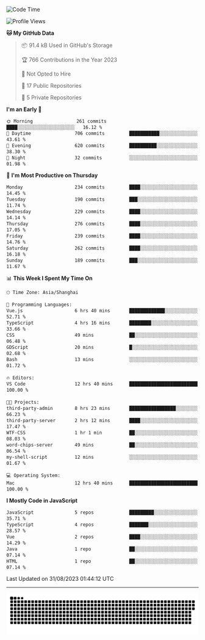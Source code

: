 <!--
<picture>
  <source
    srcset="https://github-readme-stats.vercel.app/api?username=kevinxft&show_icons=true&theme=dark"
    media="(prefers-color-scheme: dark)"
  />
  <source
    srcset="https://github-readme-stats.vercel.app/api?username=kevinxft&show_icons=true"
    media="(prefers-color-scheme: light), (prefers-color-scheme: no-preference)"
  />
  <img src="https://github-readme-stats.vercel.app/api?username=kevinxft&show_icons=true" />
</picture>
-->

<!--START_SECTION:waka-->
![Code Time](http://img.shields.io/badge/Code%20Time-1%2C194%20hrs%2020%20mins-blue)

![Profile Views](http://img.shields.io/badge/Profile%20Views-0-blue)

**🐱 My GitHub Data** 

> 📦 91.4 kB Used in GitHub's Storage 
 > 
> 🏆 766 Contributions in the Year 2023
 > 
> 🚫 Not Opted to Hire
 > 
> 📜 17 Public Repositories 
 > 
> 🔑 5 Private Repositories 
 > 
**I'm an Early 🐤** 

```text
🌞 Morning                261 commits         ████░░░░░░░░░░░░░░░░░░░░░   16.12 % 
🌆 Daytime                706 commits         ███████████░░░░░░░░░░░░░░   43.61 % 
🌃 Evening                620 commits         ██████████░░░░░░░░░░░░░░░   38.30 % 
🌙 Night                  32 commits          ░░░░░░░░░░░░░░░░░░░░░░░░░   01.98 % 
```
📅 **I'm Most Productive on Thursday** 

```text
Monday                   234 commits         ████░░░░░░░░░░░░░░░░░░░░░   14.45 % 
Tuesday                  190 commits         ███░░░░░░░░░░░░░░░░░░░░░░   11.74 % 
Wednesday                229 commits         ████░░░░░░░░░░░░░░░░░░░░░   14.14 % 
Thursday                 276 commits         ████░░░░░░░░░░░░░░░░░░░░░   17.05 % 
Friday                   239 commits         ████░░░░░░░░░░░░░░░░░░░░░   14.76 % 
Saturday                 262 commits         ████░░░░░░░░░░░░░░░░░░░░░   16.18 % 
Sunday                   189 commits         ███░░░░░░░░░░░░░░░░░░░░░░   11.67 % 
```


📊 **This Week I Spent My Time On** 

```text
🕑︎ Time Zone: Asia/Shanghai

💬 Programming Languages: 
Vue.js                   6 hrs 40 mins       █████████████░░░░░░░░░░░░   52.71 % 
TypeScript               4 hrs 16 mins       ████████░░░░░░░░░░░░░░░░░   33.66 % 
CSS                      49 mins             ██░░░░░░░░░░░░░░░░░░░░░░░   06.48 % 
GDScript                 20 mins             █░░░░░░░░░░░░░░░░░░░░░░░░   02.68 % 
Bash                     13 mins             ░░░░░░░░░░░░░░░░░░░░░░░░░   01.72 % 

🔥 Editors: 
VS Code                  12 hrs 40 mins      █████████████████████████   100.00 % 

🐱‍💻 Projects: 
third-party-admin        8 hrs 23 mins       █████████████████░░░░░░░░   66.23 % 
third-party-server       2 hrs 12 mins       ████░░░░░░░░░░░░░░░░░░░░░   17.47 % 
WTF-CSS                  1 hr 1 min          ██░░░░░░░░░░░░░░░░░░░░░░░   08.03 % 
word-chips-server        49 mins             ██░░░░░░░░░░░░░░░░░░░░░░░   06.54 % 
my-shell-script          12 mins             ░░░░░░░░░░░░░░░░░░░░░░░░░   01.67 % 

💻 Operating System: 
Mac                      12 hrs 40 mins      █████████████████████████   100.00 % 
```

**I Mostly Code in JavaScript** 

```text
JavaScript               5 repos             █████████░░░░░░░░░░░░░░░░   35.71 % 
TypeScript               4 repos             ███████░░░░░░░░░░░░░░░░░░   28.57 % 
Vue                      2 repos             ████░░░░░░░░░░░░░░░░░░░░░   14.29 % 
Java                     1 repo              ██░░░░░░░░░░░░░░░░░░░░░░░   07.14 % 
HTML                     1 repo              ██░░░░░░░░░░░░░░░░░░░░░░░   07.14 % 
```




 Last Updated on 31/08/2023 01:44:12 UTC
<!--END_SECTION:waka-->

---

<picture>
  <source media="(prefers-color-scheme: dark)" srcset="https://raw.githubusercontent.com/kevinxft/kevinxft/output/github-contribution-grid-snake-dark.svg">
  <source media="(prefers-color-scheme: light)" srcset="https://raw.githubusercontent.com/kevinxft/kevinxft/output/github-contribution-grid-snake.svg">
  <img alt="github contribution grid snake animation" src="https://raw.githubusercontent.com/kevinxft/kevinxft/output/github-contribution-grid-snake.svg">
</picture>